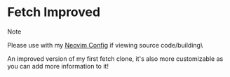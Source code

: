 # Fetch Improved
> [!NOTE]
> Please use with my [Neovim Config](https://github.com/tomanw/neovim-config-LAZY) if viewing source code/building\

An improved version of my first fetch clone, it's also more customizable as you can add more information to it!
